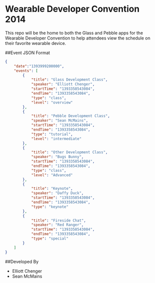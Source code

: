 Wearable Developer Convention 2014
==================================

This repo will be the home to both the Glass and Pebble apps for the Wearable Developer Convention to help attendees view the schedule on their favorite wearable device. 

##Event JSON Format
```json
{
    "date":"1393999200000",
    "events": [
        {
            "title": "Glass Development Class",
            "speaker": "Elliott Chenger",
            "startTime": "1393358543084",
            "endTime": "1393358543084",
            "type": "class",
            "level": "overview"
        },
        {
            "title": "Pebble Development Class",
            "speaker": "Sean McMains",
            "startTime": "1393358543084",
            "endTime": "1393358543084",
            "type": "tutorial",
            "level": "intermediate"
        },
        {
            "title": "Other Development Class",
            "speaker": "Bugs Bunny",
            "startTime": "1393358543084",
            "endTime": "1393358543084",
            "type": "class",
            "level": "Advanced"
        },
        {
            "title": "Keynote",
            "speaker": "Daffy Duck",
            "startTime": "1393358543084",
            "endTime": "1393358543084",
            "type": "keynote"
        },
        {
            "title": "Fireside Chat",
            "speaker": "Red Ranger",
            "startTime": "1393358543084",
            "endTime": "1393358543084",
            "type": "special"
        }
    ]
}
```

##Developed By
- Elliott Chenger
- Sean McMains
